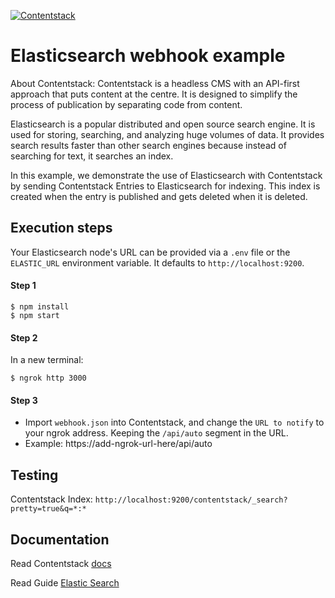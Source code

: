 [![Contentstack](https://www.contentstack.com/docs/static/images/contentstack.png)](https://www.contentstack.com/)

# Elasticsearch webhook example

About Contentstack: Contentstack is a headless CMS with an API-first approach that puts content at the centre. It is designed to simplify the process of publication by separating code from content.

Elasticsearch is a popular distributed and open source search engine. It is used for storing, searching, and analyzing huge volumes of data. It provides search results faster than other search engines because instead of searching for text, it searches an index.

In this example, we demonstrate the use of Elasticsearch with Contentstack by sending Contentstack Entries to Elasticsearch for indexing. This index is created when the entry is published and gets deleted when it is deleted.


## Execution steps

Your Elasticsearch node's URL can be provided via a `.env` file or the `ELASTIC_URL` environment variable. It defaults to `http://localhost:9200`.

#### Step 1
```
$ npm install
$ npm start
```
 
#### Step 2
In a new terminal:
```
$ ngrok http 3000
```

#### Step 3
* Import `webhook.json` into Contentstack, and change the `URL to notify` to your ngrok address. Keeping the `/api/auto` segment in the URL.
* Example: https://add-ngrok-url-here/api/auto

## Testing
Contentstack Index: `http://localhost:9200/contentstack/_search?pretty=true&q=*:*`

## Documentation

Read Contentstack [docs](https://www.contentstack.com/docs/)

Read Guide [Elastic Search](will-be-updated)
